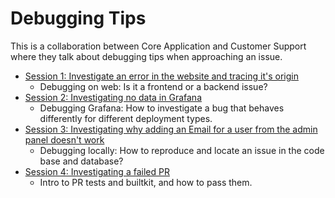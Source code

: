 # Debugging Tips

This is a collaboration between Core Application and Customer Support where they talk about debugging tips when approaching an issue.

- [Session 1: Investigate an error in the website and tracing it's origin](https://drive.google.com/drive/folders/15fxJZwPKY8a_kY7BFzNpYV69WJdO2K9K)
  - Debugging on web: Is it a frontend or a backend issue?
- [Session 2: Investigating no data in Grafana](https://drive.google.com/file/d/1qUKU1KA1zzfigsoWZ_gYiggbyFKEzCOT/view?usp=sharing)
  - Debugging Grafana: How to investigate a bug that behaves differently for different deployment types.
- [Session 3: Investigating why adding an Email for a user from the admin panel doesn't work](https://drive.google.com/file/d/1kyezqw5-inFNUXvHqnEJ_4QZnPoXM7xt/view?usp=sharing)
  - Debugging locally: How to reproduce and locate an issue in the code base and database?
- [Session 4: Investigating a failed PR](https://drive.google.com/file/d/1qUKU1KA1zzfigsoWZ_gYiggbyFKEzCOT/view?usp=sharing)
  - Intro to PR tests and builtkit, and how to pass them.
